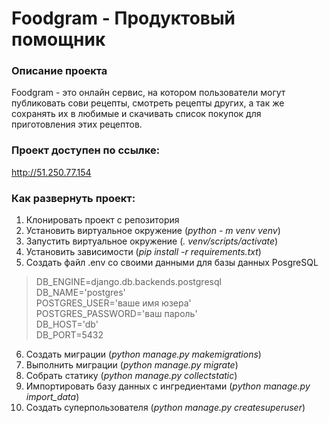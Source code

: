 # Foodgram - Продуктовый помощник  
### Описание проекта  
Foodgram - это онлайн сервис, на котором пользователи могут публиковать сови рецепты, 
смотреть рецепты других, а так же сохранять их в любимые и скачивать список
покупок для приготовления этих рецептов.

### Проект доступен по ссылке:
http://51.250.77.154

### Как развернуть проект:
1. Клонировать проект с репозитория
2. Установить виртуальное окружение (*python - m venv venv*)
3. Запустить виртуальное окружение (*. venv/scripts/activate*)
4. Установить зависимости (*pip install -r requirements.txt*)
5. Создать файл .env со своими данными для базы данных PosgreSQL
>DB_ENGINE=django.db.backends.postgresql  
>DB_NAME='postgres'  
>POSTGRES_USER='ваше имя юзера'  
>POSTGRES_PASSWORD='ваш пароль'  
>DB_HOST='db'  
>DB_PORT=5432  
6. Создать миграции (*python manage.py makemigrations*)
7. Выполнить миграции (*python manage.py migrate*)
8. Собрать статику (*python manage.py collectstatic*)
9. Импортировать базу данных с ингредиентами (*python manage.py import_data*)
10. Создать суперпользователя (*python manage.py createsuperuser*)





